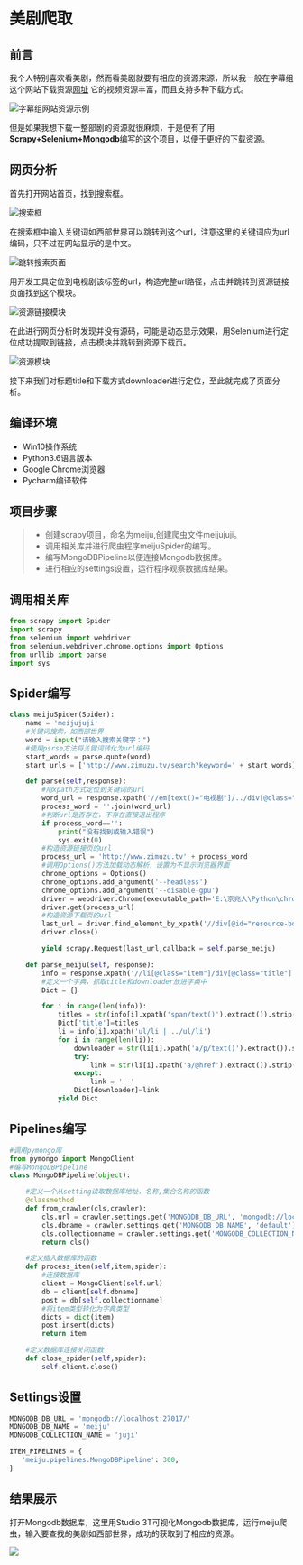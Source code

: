 美剧爬取
======

## 前言 
我个人特别喜欢看美剧，然而看美剧就要有相应的资源来源，所以我一般在字幕组这个网站下载资源[网址](http://www.zimuzu.tv) 它的视频资源丰富，而且支持多种下载方式。



![字幕组网站资源示例](https://upload-images.jianshu.io/upload_images/5498924-4b0398b270c03547.jpg?imageMogr2/auto-orient/strip%7CimageView2/2/w/500)



但是如果我想下载一整部剧的资源就很麻烦，于是便有了用**Scrapy+Selenium+Mongodb**编写的这个项目，以便于更好的下载资源。



## 网页分析

首先打开网站首页，找到搜索框。

![搜索框](https://upload-images.jianshu.io/upload_images/5498924-a45ef05a88ff5197.jpg?imageMogr2/auto-orient/strip%7CimageView2/2/w/500)

在搜索框中输入关键词如西部世界可以跳转到这个url，注意这里的关键词应为url编码，只不过在网站显示的是中文。

![跳转搜索页面](https://upload-images.jianshu.io/upload_images/5498924-63217559a7a775b8.jpg?imageMogr2/auto-orient/strip%7CimageView2/2/w/500)



用开发工具定位到电视剧该标签的url，构造完整url路径，点击并跳转到资源链接页面找到这个模块。

![资源链接模块](https://upload-images.jianshu.io/upload_images/5498924-59bf6aec6a8197db.jpg?imageMogr2/auto-orient/strip%7CimageView2/2/w/500)

在此进行网页分析时发现并没有源码，可能是动态显示效果，用Selenium进行定位成功提取到链接，点击模块并跳转到资源下载页。

![资源模块](https://upload-images.jianshu.io/upload_images/5498924-408807fe86e3cdad.jpg?imageMogr2/auto-orient/strip%7CimageView2/2/w/500)



接下来我们对标题title和下载方式downloader进行定位，至此就完成了页面分析。



## 编译环境

* Win10操作系统
* Python3.6语言版本
* Google Chrome浏览器
* Pycharm编译软件



## 项目步骤

> * 创建scrapy项目，命名为meiju,创建爬虫文件meijujuji。
> * 调用相关库并进行爬虫程序meijuSpider的编写。
> * 编写MongoDBPipeline以便连接Mongodb数据库。
> * 进行相应的settings设置，运行程序观察数据库结果。

## 调用相关库

```python
from scrapy import Spider
import scrapy
from selenium import webdriver
from selenium.webdriver.chrome.options import Options
from urllib import parse
import sys
```


## Spider编写

```python
class meijuSpider(Spider):
    name = 'meijujuji'
    #关键词搜索，如西部世界
    word = input("请输入搜索关键字：")
    #使用psrse方法将关键词转化为url编码
    start_words = parse.quote(word)
    start_urls = ['http://www.zimuzu.tv/search?keyword=' + start_words]

    def parse(self,response):
        #用xpath方式定位到关键词的url
        word_url = response.xpath('//em[text()="电视剧"]/../div[@class="fl-img"]/a/@href').extract()
        process_word = ''.join(word_url)
        #判断url是否存在，不存在直接退出程序
        if process_word=='':
            print("没有找到或输入错误")
            sys.exit(0)
        #构造资源链接页的url
        process_url = 'http://www.zimuzu.tv' + process_word
        #调用Options()方法加载动态解析，设置为不显示浏览器界面
        chrome_options = Options()
        chrome_options.add_argument('--headless')
        chrome_options.add_argument('--disable-gpu')
        driver = webdriver.Chrome(executable_path='E:\京兆人\Python\chromedriver.exe', chrome_options=chrome_options)
        driver.get(process_url)
        #构造资源下载页的url
        last_url = driver.find_element_by_xpath('//div[@id="resource-box"]/div/div/h3/a').get_attribute('href')
        driver.close()

        yield scrapy.Request(last_url,callback = self.parse_meiju)

    def parse_meiju(self, response):
        info = response.xpath('//li[@class="item"]/div[@class="title"]')
        #定义一个字典，抓取title和downloader放进字典中
        Dict = {}

        for i in range(len(info)):
            titles = str(info[i].xpath('span/text()').extract()).strip("[]").replace("'","")
            Dict['title']=titles
            li = info[i].xpath('ul/li | ../ul/li')
            for i in range(len(li)):
                downloader = str(li[i].xpath('a/p/text()').extract()).strip("[]'")
                try:
                    link = str(li[i].xpath('a/@href').extract()).strip("[]'")
                except:
                    link = '--'
                Dict[downloader]=link
            yield Dict

```


## Pipelines编写

```python
#调用pymongo库
from pymongo import MongoClient
#编写MongoDBPipeline
class MongoDBPipeline(object):

    #定义一个从setting读取数据库地址，名称,集合名称的函数
    @classmethod
    def from_crawler(cls,crawler):
        cls.url = crawler.settings.get('MONGODB_DB_URL', 'mongodb://localhost:27017/')
        cls.dbname = crawler.settings.get('MONGODB_DB_NAME', 'default')
        cls.collectionname = crawler.settings.get('MONGODB_COLLECTION_NAME','default')
        return cls()

    #定义插入数据库的函数
    def process_item(self,item,spider):
        #连接数据库
        client = MongoClient(self.url)
        db = client[self.dbname]
        post = db[self.collectionname]
        #将item类型转化为字典类型
        dicts = dict(item)
        post.insert(dicts)
        return item

    #定义数据库连接关闭函数
    def close_spider(self,spider):
        self.client.close()

```


## Settings设置

```python
MONGODB_DB_URL = 'mongodb://localhost:27017/'
MONGODB_DB_NAME = 'meiju'
MONGODB_COLLECTION_NAME = 'juji'

ITEM_PIPELINES = {
   'meiju.pipelines.MongoDBPipeline': 300,
}
```


## 结果展示

打开Mongodb数据库，这里用Studio 3T可视化Mongodb数据库，运行meiju爬虫，输入要查找的美剧如西部世界，成功的获取到了相应的资源。



![](https://upload-images.jianshu.io/upload_images/5498924-3cefabd43800f348.png?imageMogr2/auto-orient/strip%7CimageView2/2/w/500)




